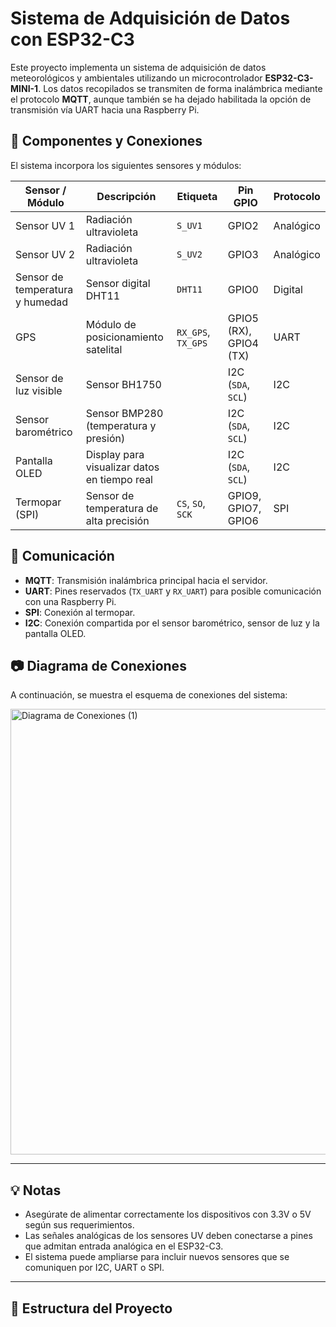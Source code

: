 # Sistema de Adquisición de Datos con ESP32-C3

Este proyecto implementa un sistema de adquisición de datos meteorológicos y ambientales utilizando un microcontrolador **ESP32-C3-MINI-1**. Los datos recopilados se transmiten de forma inalámbrica mediante el protocolo **MQTT**, aunque también se ha dejado habilitada la opción de transmisión vía UART hacia una Raspberry Pi.

## 🧩 Componentes y Conexiones

El sistema incorpora los siguientes sensores y módulos:

| Sensor / Módulo                    | Descripción                                  | Etiqueta     | Pin GPIO       | Protocolo    |
|----------------------------------|----------------------------------------------|--------------|----------------|--------------|
| Sensor UV 1                      | Radiación ultravioleta                       | `S_UV1`      | GPIO2          | Analógico    |
| Sensor UV 2                      | Radiación ultravioleta                       | `S_UV2`      | GPIO3          | Analógico    |
| Sensor de temperatura y humedad | Sensor digital DHT11                         | `DHT11`      | GPIO0          | Digital      |
| GPS                              | Módulo de posicionamiento satelital          | `RX_GPS`, `TX_GPS` | GPIO5 (RX), GPIO4 (TX) | UART         |
| Sensor de luz visible           | Sensor BH1750                                |              | I2C (`SDA`, `SCL`) | I2C      |
| Sensor barométrico              | Sensor BMP280 (temperatura y presión)        |              | I2C (`SDA`, `SCL`) | I2C      |
| Pantalla OLED                   | Display para visualizar datos en tiempo real |              | I2C (`SDA`, `SCL`) | I2C      |
| Termopar (SPI)                  | Sensor de temperatura de alta precisión      | `CS`, `SO`, `SCK` | GPIO9, GPIO7, GPIO6 | SPI        |

## 🔧 Comunicación

- **MQTT**: Transmisión inalámbrica principal hacia el servidor.
- **UART**: Pines reservados (`TX_UART` y `RX_UART`) para posible comunicación con una Raspberry Pi.
- **SPI**: Conexión al termopar.
- **I2C**: Conexión compartida por el sensor barométrico, sensor de luz y la pantalla OLED.

## 📷 Diagrama de Conexiones

A continuación, se muestra el esquema de conexiones del sistema:

<img width="1266" height="713" alt="Diagrama de Conexiones (1)" src="https://github.com/user-attachments/assets/e87ad0dd-0223-425e-8dd2-ed0c1b47cf80" />

---

## 💡 Notas

- Asegúrate de alimentar correctamente los dispositivos con 3.3V o 5V según sus requerimientos.
- Las señales analógicas de los sensores UV deben conectarse a pines que admitan entrada analógica en el ESP32-C3.
- El sistema puede ampliarse para incluir nuevos sensores que se comuniquen por I2C, UART o SPI.

---

## 📁 Estructura del Proyecto

